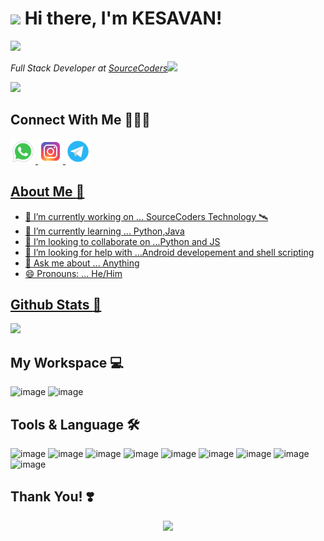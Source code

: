 
<b><h1> <img src="https://media.giphy.com/media/VgCDAzcKvsR6OM0uWg/giphy.gif" width="50"> Hi there, I'm KESAVAN! </b></h1> 
![](https://visitor-badge.glitch.me/badge?page_id=kesavan-hex)

<p><em>Full Stack Developer at <a href="http://www.sourcecoders.in">SourceCoders</a><img src="https://media.giphy.com/media/WUlplcMpOCEmTGBtBW/giphy.gif" width="30"> 
</em></p>

![](https://github.com/Kesavan-Hex/Kesavan-Hex/blob/main/kesavan-2023.png)

 ## <b> Connect With Me  </b> 🧑‍🤝‍🧑
 
 <a href="https://wa.me/8754725256"> <img src="icons8-whatsapp.svg" width="40" >  <a href="https://www.instagram.com/kesavan_06_09/"> <img src="icons8-instagram.svg" width="40" > <a href="https://telegram.me/kesavan_hex">  <img src="icons8-telegram-app.svg" width="40" >     

 ## <b> About Me </b> :man:

- 🔭 I’m currently working on ... SourceCoders Technology 	:artificial_satellite:
- 🌱 I’m currently learning ... Python,Java
- 👯 I’m looking to collaborate on ...Python and JS
- 🤔 I’m looking for help with ...Android developement and shell scripting
- 💬 Ask me about ... Anything
- 😄 Pronouns: ... He/Him
 
 ## <b>Github Stats </b> :rocket:

<a href="https://www.sourcecoders.in/"><img height="137px" src="https://github-readme-stats.vercel.app/api?username=kesavan-hex&hide_title=true&hide_border=true&show_icons=true&include_all_commits=true&count_private=true&line_height=21&text_color=000&icon_color=000&bg_color=0,ea6161,ffc64d,fffc4d,52fa5a&theme=graywhite" /></a>


 
 ## <b> My Workspace </b> :computer:
 ![image](https://img.shields.io/badge/Arch_Linux-06FAFC?style=for-the-badge&logo=arch-linux&logoColor=blue)
 ![image](https://img.shields.io/badge/Windows-11-0078D6?style=for-the-badge&logo=windows&logoColor=blue)
 
  ## <b> Tools & Language </b> 🛠️
 ![image](https://img.shields.io/badge/Git-f56740?style=for-the-badge&logo=git&logoColor=white)
 ![image](https://img.shields.io/badge/Linux-f56740?style=for-the-badge&logo=archlinux&logoColor=blue)
 ![image](https://img.shields.io/badge/Python-f2886b?style=for-the-badge&logo=python&logoColor=4B8BBE)
 ![image](https://img.shields.io/badge/Java-ffc64d?style=for-the-badge&logo=java&logoColor=f89820)
 ![image](https://img.shields.io/badge/PHP-ffc64d?style=for-the-badge&logo=php&logoColor=8993be)
 ![image](https://img.shields.io/badge/HTML-fffc4d?style=for-the-badge&logo=html5&logoColor=e34c26)
 ![image](https://img.shields.io/badge/CSS-fffc4d?style=for-the-badge&logo=css3&logoColor=blue)
 ![image](https://img.shields.io/badge/JS-52fa5a?style=for-the-badge&logo=javascript&logoColor=yellow)
 ![image](https://img.shields.io/badge/CLang-52fa5a?style=for-the-badge&logo=c&logoColor=white)
 
   ## <b> Thank You! </b> ❣️
<p align="center"><img width="100" src="https://github.githubassets.com/images/mona-whisper.gif"></p>
